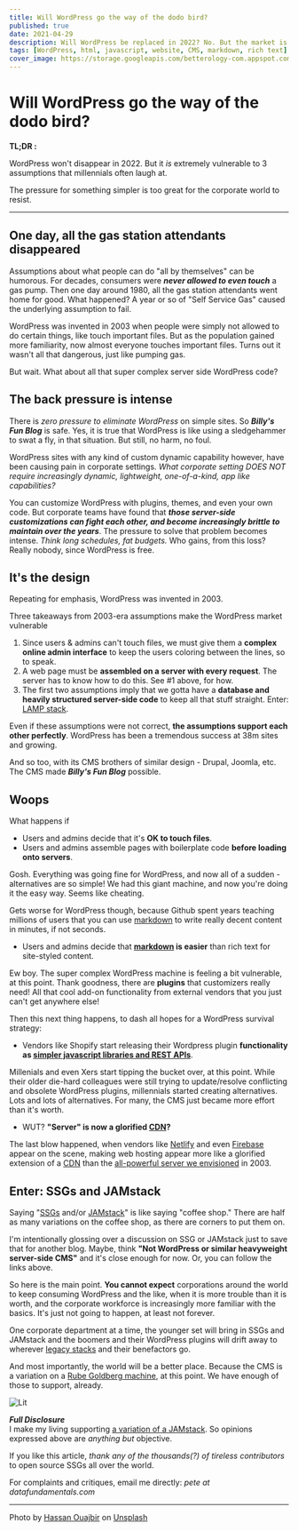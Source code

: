 ```yaml
---
title: Will WordPress go the way of the dodo bird?
published: true
date: 2021-04-29
description: Will WordPress be replaced in 2022? No. But the market is migrating.
tags: [WordPress, html, javascript, website, CMS, markdown, rich text]
cover_image: https://storage.googleapis.com/betterology-com.appspot.com/webappwriter/img/hassan-ouajbir-unsplash.jpg
---
```


# Will WordPress go the way of the dodo bird?

**TL;DR :**

WordPress won't disappear in 2022. But it _is_ extremely vulnerable to 3 assumptions that millennials often laugh at.

The pressure for something simpler is too great for the corporate world to resist.

<hr>

## One day, all the gas station attendants disappeared

Assumptions about what people can do "all by themselves" can be humorous. For decades, consumers were _**never allowed to even touch**_ a gas pump. Then one day around 1980, all the gas station attendants went home for good. What happened? A year or so of "Self Service Gas" caused the underlying assumption to fail.

WordPress was invented in 2003 when people were simply not allowed to do certain things, like touch important files. But as the population gained more familiarity, now almost everyone touches important files. Turns out it wasn't all that dangerous, just like pumping gas.

But wait. What about all that super complex server side WordPress code?

## The back pressure is intense

There is _zero pressure to eliminate WordPress_ on simple sites.  So _**Billy's Fun Blog**_  is safe. Yes, it is true that WordPress is like using a sledgehammer to swat a fly, in that situation. But still, no harm, no foul.

WordPress sites with any kind of custom dynamic capability however, have been causing pain in corporate settings. _What corporate setting DOES NOT require increasingly dynamic, lightweight, one-of-a-kind, app like capabilities?_

You can customize WordPress with plugins, themes, and even your own code. But corporate teams have found that _**those server-side customizations can fight each other, and become increasingly brittle to maintain over the years**_. The pressure to solve that problem becomes intense. _Think long schedules, fat budgets._ Who gains, from this loss? Really nobody, since WordPress is free.

## It's the design

Repeating for emphasis, WordPress was invented in 2003.

Three takeaways from 2003-era assumptions make the WordPress market vulnerable

1. Since users & admins can't touch files, we must give them a **complex online admin interface** to keep the users coloring between the lines, so to speak.
1. A web page must be **assembled on a server with every request**. The server has to know how to do this. See #1 above, for how.
1. The first two assumptions imply that we gotta have a **database and heavily structured server-side code** to keep all that stuff straight. Enter: [LAMP stack](https://en.wikipedia.org/wiki/LAMP_(software_bundle)).

Even if these assumptions were not correct, **the assumptions support each other perfectly**. WordPress has been a tremendous success at 38m sites and growing. 

And so too, with its CMS brothers of similar design - Drupal, Joomla, etc. The CMS made _**Billy's Fun Blog**_  possible.

## Woops

What happens if

- Users and admins decide that it's **OK to touch files**.
- Users and admins assemble pages with boilerplate code **before loading onto servers**.

Gosh. Everything was going fine for WordPress, and now all of a sudden - alternatives are so simple! We had this giant machine, and now you're doing it the easy way. Seems like cheating.

Gets worse for WordPress though, because Github spent years teaching millions of users that you can use [markdown](https://guides.github.com/features/mastering-markdown/) to write really decent content in minutes, if not seconds.

- Users and admins decide that **[markdown](https://en.wikipedia.org/wiki/Markdown) is easier** than rich text for site-styled content.

Ew boy. The super complex WordPress machine is feeling a bit vulnerable, at this point. Thank goodness, there are **plugins** that customizers really need! All that cool add-on functionality from external vendors that you just can't get anywhere else!

Then this next thing happens, to dash all hopes for a WordPress survival strategy:

- Vendors like Shopify start releasing their Wordpress plugin **functionality as [simpler javascript libraries and REST APIs](https://www.npmjs.com/package/shopify-cartjs)**.

Millenials and even Xers start tipping the bucket over, at this point. While their older die-hard colleagues were still trying to update/resolve conflicting and obsolete WordPress plugins, millennials started creating alternatives. Lots and lots of alternatives. For many, the CMS just became more effort than it's worth.

- WUT? **"Server" is now a glorified [CDN](https://en.wikipedia.org/wiki/Content_delivery_network)?**

The last blow happened, when vendors like [Netlify](https://www.netlify.com/jamstack/) and even [Firebase](https://firebase.google.com/docs/hosting) appear on the scene, making web hosting appear more like a glorified extension of a [CDN](https://en.wikipedia.org/wiki/Content_delivery_network) than the [all-powerful server we envisioned](https://en.wikipedia.org/wiki/Application_server) in 2003.

## Enter: SSGs and JAMstack

Saying "[SSGs](https://en.wikipedia.org/wiki/Web_template_system#Static_site_generators) and/or [JAMstack](https://jamstack.org/)" is like saying "coffee shop."  There are half as many variations on the coffee shop, as there are corners to put them on.

I'm intentionally glossing over a discussion on SSG or JAMstack just to save that for another blog. Maybe, think **"Not WordPress or similar heavyweight server-side CMS"** and it's close enough for now. Or, you can follow the links above.

So here is the main point. **You cannot expect** corporations around the world to keep consuming WordPress and the like, when it is more trouble than it is worth, and the corporate workforce is increasingly more familiar with the basics. It's just not going to happen, at least not forever.

One corporate department at a time, the younger set will bring in SSGs and JAMstack and the boomers and their WordPress plugins will drift away to wherever [legacy stacks](https://en.wikipedia.org/wiki/Legacy_system) and their benefactors go.

And most importantly, the world will be a better place. Because the CMS is a variation on a [Rube Goldberg machine](https://en.wikipedia.org/wiki/Rube_Goldberg_machine), at this point. We have enough of those to support, already.

<img alt="Lit" src="https://img.shields.io/badge/-Lit-324FFF?style=flat&logo=lit&logoColor=white"/>

_**Full Disclosure**_  
I make my living supporting [a variation of a JAMstack](https://github.com/petecarapetyan/fins-rocket-themes#readme). So opinions expressed above are _anything but_ objective.

If you like this article, _thank any of the thousands(?) of tireless contributors_ to open source SSGs all over the world.

For complaints and critiques, email me directly: _pete at datafundamentals.com_

---

<span>Photo by <a href="https://unsplash.com/s/photos/hassan-ouajbir?utm_source=unsplash&amp;utm_medium=referral&amp;utm_content=creditCopyText">Hassan Ouajbir</a> on <a href="https://unsplash.com/?utm_source=unsplash&amp;utm_medium=referral&amp;utm_content=creditCopyText">Unsplash</a></span>
